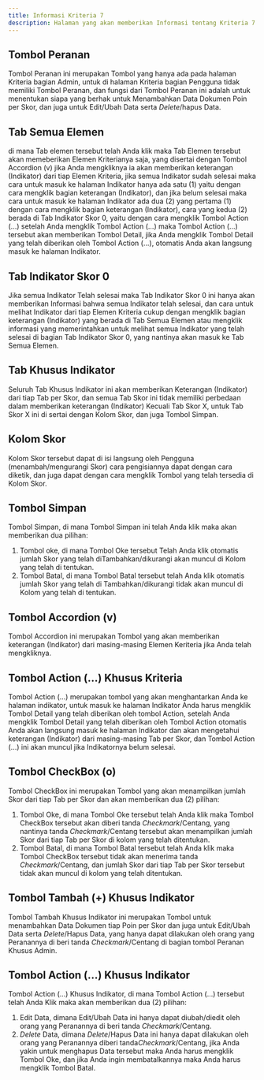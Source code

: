 ```yaml
---
title: Informasi Kriteria 7
description: Halaman yang akan memberikan Informasi tentang Kriteria 7
--- 
```


## Tombol Peranan  
Tombol Peranan ini merupakan Tombol yang hanya ada pada halaman Kriteria bagian Admin, untuk di halaman Kriteria bagian Pengguna tidak memiliki Tombol Peranan, dan fungsi dari Tombol Peranan ini adalah untuk menentukan siapa yang berhak untuk Menambahkan Data Dokumen Poin per Skor, dan juga untuk Edit/Ubah Data serta *Delete*/hapus Data.

## Tab Semua Elemen
di mana Tab elemen tersebut telah Anda klik maka Tab Elemen tersebut akan memeberikan Elemen Kriterianya saja,  yang disertai dengan Tombol Accordion (v) jika Anda mengkliknya ia akan memberikan keterangan (Indikator) dari tiap Elemen Kriteria, jika semua Indikator sudah selesai maka cara untuk masuk ke halaman Indikator hanya ada satu (1) yaitu dengan cara mengklik bagian keterangan (Indikator), dan jika belum selesai maka cara untuk masuk ke halaman Indikator ada dua (2) yang pertama (1) dengan cara mengklik bagian keterangan (Indikator), cara yang kedua (2) berada di Tab Indikator Skor 0, yaitu dengan cara mengklik Tombol Action (...) setelah Anda mengklik Tombol Action (...) maka Tombol  Action (...) tersebut akan memberikan Tombol Detail, jika Anda mengklik Tombol Detail yang telah diberikan oleh Tombol Action (...), otomatis Anda akan langsung masuk ke halaman Indikator.

## Tab Indikator Skor 0
Jika semua Indikator Telah selesai maka Tab Indikator Skor 0 ini hanya akan memberikan Informasi bahwa semua Indikator telah selesai, dan cara untuk melihat Indikator dari tiap Elemen Kriteria cukup dengan mengklik bagian keterangan (Indikator) yang berada di Tab Semua Elemen atau mengklik informasi yang memerintahkan untuk melihat semua Indikator yang telah selesai di bagian Tab Indikator Skor 0, yang nantinya akan masuk ke Tab Semua Elemen.

## Tab Khusus Indikator
Seluruh Tab Khusus Indikator ini akan memberikan Keterangan (Indikator) dari tiap Tab per Skor, dan semua Tab Skor ini tidak memiliki perbedaan dalam memberikan keterangan (Indikator) Kecuali Tab Skor X, untuk  Tab Skor X ini di sertai dengan Kolom Skor, dan juga Tombol Simpan.

## Kolom Skor
Kolom Skor tersebut dapat di isi langsung oleh Pengguna (menambah/mengurangi Skor) cara pengisiannya dapat dengan cara diketik, dan juga dapat dengan cara mengklik Tombol yang telah tersedia di Kolom Skor.

## Tombol Simpan
Tombol Simpan, di mana Tombol Simpan ini telah Anda klik maka akan memberikan dua pilihan:
1. Tombol oke, di mana Tombol Oke tersebut Telah Anda klik otomatis jumlah Skor yang telah diTambahkan/dikurangi akan muncul di Kolom yang telah di tentukan.
1. Tombol Batal, di mana Tombol Batal tersebut telah Anda klik otomatis jumlah Skor yang telah di Tambahkan/dikurangi tidak akan muncul di Kolom yang telah di tentukan.

## Tombol Accordion (v) 
Tombol Accordion ini merupakan Tombol yang akan memberikan keterangan (Indikator) dari masing-masing Elemen Keriteria jika Anda telah mengkliknya.

## Tombol Action (...) Khusus Kriteria 
Tombol Action (...) merupakan tombol yang akan menghantarkan Anda ke halaman indikator, untuk masuk ke halaman Indikator Anda harus mengklik Tombol Detail yang telah diberikan oleh tombol Action, setelah Anda mengklik Tombol Detail yang telah diberikan oleh Tombol Action otomatis Anda akan langsung masuk ke halaman Indikator dan akan mengetahui keterangan (Indikator) dari masing-masing Tab per Skor, dan Tombol Action (...) ini akan muncul jika Indikatornya belum selesai.

## Tombol CheckBox (o)
Tombol CheckBox ini merupakan Tombol yang akan menampilkan jumlah Skor dari tiap Tab per Skor dan akan memberikan dua (2) pilihan:
1. Tombol Oke, di mana Tombol Oke tersebut telah Anda klik maka Tombol CheckBox tersebut akan diberi tanda *Checkmark*/Centang, yang nantinya tanda *Checkmark*/Centang tersebut akan menampilkan jumlah Skor dari tiap Tab per Skor di kolom yang telah ditentukan.
1. Tombol Batal, di mana Tombol Batal tersebut telah Anda klik maka Tombol CheckBox tersebut tidak akan menerima tanda *Checkmark*/Centang, dan jumlah Skor dari tiap Tab per Skor tersebut tidak akan muncul di kolom yang telah ditentukan.

## Tombol Tambah (+) Khusus Indikator
Tombol Tambah Khusus Indikator ini merupakan Tombol untuk menambahkan Data Dokumen tiap Poin per Skor dan juga untuk Edit/Ubah Data serta *Delete*/Hapus Data, yang hanya dapat dilakukan oleh orang yang Peranannya di beri tanda *Checkmark*/Centang di bagian tombol Peranan Khusus Admin.

## Tombol Action (...) Khusus Indikator
Tombol Action (...) Khusus Indikator, di mana Tombol Action (...) tersebut telah Anda Klik maka akan memberikan dua (2) pilihan:

1. Edit Data, dimana Edit/Ubah Data ini hanya dapat diubah/diedit oleh orang yang Peranannya di beri tanda *Checkmark*/Centang.
1. *Delete* Data, dimana *Delete*/Hapus Data ini hanya dapat dilakukan oleh orang yang Peranannya diberi tanda*Checkmark*/Centang, jika Anda yakin untuk menghapus Data tersebut maka Anda harus mengklik Tombol Oke, dan jika Anda ingin membatalkannya maka Anda harus mengklik Tombol Batal. 
